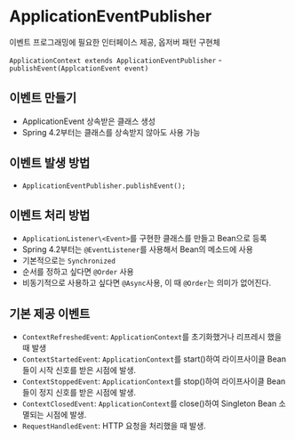 # ApplicationEventPublisher

이벤트 프로그래밍에 필요한 인터페이스 제공, 옵저버 패턴 구현체

`ApplicationContext extends ApplicationEventPublisher` - `publishEvent(ApplcationEvent event)`

## 이벤트 만들기

* ApplicationEvent 상속받은 클래스 생성
* Spring 4.2부터는 클래스를 상속받지 않아도 사용 가능

## 이벤트 발생 방법

* `ApplicationEventPublisher.publishEvent();`

## 이벤트 처리 방법

* `ApplicationListener\<Event>`를 구현한 클래스를 만들고 Bean으로 등록
* Spring 4.2부터는 `@EventListener`를 사용해서 Bean의 메소드에 사용
* 기본적으로는 `Synchronized`
* 순서를 정하고 싶다면 `@Order` 사용
* 비동기적으로 사용하고 싶다면 `@Async`사용, 이 때 `@Order`는 의미가 없어진다.

## 기본 제공 이벤트

* `ContextRefreshedEvent`: `ApplicationContext`를 초기화했거나 리프레시 했을 때 발생
* `ContextStartedEvent`: `ApplicationContext`를 start()하여 라이프사이클 Bean들이 시작 신호를 받은 시점에 발생.
* `ContextStoppedEvent`: `ApplicationContext`를 stop()하여 라이프사이클 Bean들이 정지 신호를 받은 시점에 발생.
* `ContextClosedEvent`: `ApplicationContext`를 close()하여 Singleton Bean 소멸되는 시점에 발생.
* `RequestHandledEvent`: HTTP 요청을 처리했을 때 발생.